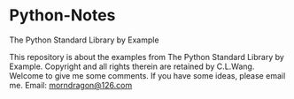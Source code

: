 Python-Notes
============

The Python Standard Library by Example

This repository is about the examples from The Python Standard Library by Example.
Copyright and all rights therein are retained by C.L.Wang.
Welcome to give me some comments.
If you have some ideas, please email me.
Email: morndragon@126.com
